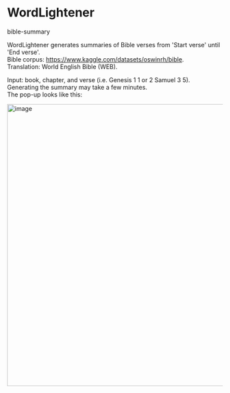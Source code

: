 # WordLightener
bible-summary  

WordLightener generates summaries of Bible verses from 'Start verse' until 'End verse'.  
Bible corpus: https://www.kaggle.com/datasets/oswinrh/bible.  
Translation: World English Bible (WEB).  

Input: book, chapter, and verse (i.e. Genesis 1 1 or 2 Samuel 3 5).  
Generating the summary may take a few minutes.  
The pop-up looks like this:  

<img width="659" alt="image" src="https://github.com/KristoWind/WordLightener/assets/99342556/62a3325d-c928-44c2-bdb5-079cec896898">
